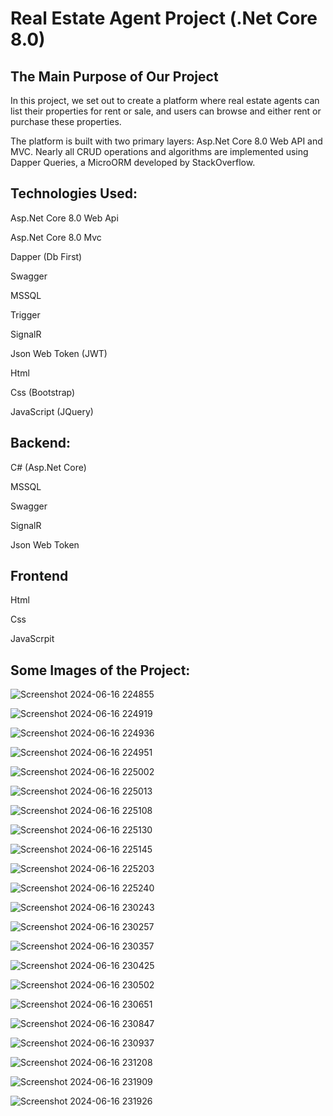 # Real Estate Agent Project (.Net Core 8.0)

## The Main Purpose of Our Project


In this project, we set out to create a platform where real estate agents can list their properties for rent or sale, and users can browse and either rent or purchase these properties.

The platform is built with two primary layers: Asp.Net Core 8.0 Web API and MVC. Nearly all CRUD operations and algorithms are implemented using Dapper Queries, a MicroORM developed by StackOverflow.

## Technologies Used:

Asp.Net Core 8.0 Web Api

Asp.Net Core 8.0 Mvc

Dapper (Db First)

Swagger

MSSQL

Trigger

SignalR

Json Web Token (JWT)

Html

Css (Bootstrap)

JavaScript (JQuery)


## Backend:


C# (Asp.Net Core)

MSSQL

Swagger

SignalR

Json Web Token

## Frontend

Html

Css

JavaScrpit

## Some Images of the Project:


![Screenshot 2024-06-16 224855](https://github.com/fidanbb/RealEstate_Dapper_Api/assets/138569787/6ea6f17e-b77a-416a-8c85-36c2f7473e26)

![Screenshot 2024-06-16 224919](https://github.com/fidanbb/RealEstate_Dapper_Api/assets/138569787/cbfa4894-ed5e-44e8-9008-245994ef4352)

![Screenshot 2024-06-16 224936](https://github.com/fidanbb/RealEstate_Dapper_Api/assets/138569787/d1b02a7d-5c05-4188-81b9-613dbcd07e2e)

![Screenshot 2024-06-16 224951](https://github.com/fidanbb/RealEstate_Dapper_Api/assets/138569787/484c21c9-6dd4-404f-b763-0264e0f7c82d)

![Screenshot 2024-06-16 225002](https://github.com/fidanbb/RealEstate_Dapper_Api/assets/138569787/48967d81-af2a-468b-bd96-920744d583a0)

![Screenshot 2024-06-16 225013](https://github.com/fidanbb/RealEstate_Dapper_Api/assets/138569787/cd5717f8-3f4c-4692-b20d-840cf276c562)

![Screenshot 2024-06-16 225108](https://github.com/fidanbb/RealEstate_Dapper_Api/assets/138569787/847214d9-66cb-47e3-8e7c-0c0d121412e5)

![Screenshot 2024-06-16 225130](https://github.com/fidanbb/RealEstate_Dapper_Api/assets/138569787/4fb963fd-a1ed-49e7-82db-a66c58145d2a)

![Screenshot 2024-06-16 225145](https://github.com/fidanbb/RealEstate_Dapper_Api/assets/138569787/ddfa4066-6dcc-4705-a99e-f703fe9670c4)

![Screenshot 2024-06-16 225203](https://github.com/fidanbb/RealEstate_Dapper_Api/assets/138569787/160b1f2e-e4a9-4133-bc73-53f6bce46d3f)

![Screenshot 2024-06-16 225240](https://github.com/fidanbb/RealEstate_Dapper_Api/assets/138569787/629cc77d-95d6-4350-8f75-30781a2ad3e6)

![Screenshot 2024-06-16 230243](https://github.com/fidanbb/RealEstate_Dapper_Api/assets/138569787/6aa1f497-f3b9-4fdf-aed3-201f1d1a2540)

![Screenshot 2024-06-16 230257](https://github.com/fidanbb/RealEstate_Dapper_Api/assets/138569787/ef5bfe1c-7eef-4dd9-9040-1af027ec2c49)

![Screenshot 2024-06-16 230357](https://github.com/fidanbb/RealEstate_Dapper_Api/assets/138569787/75e22703-238e-4fb1-9310-c6205f7495ae)

![Screenshot 2024-06-16 230425](https://github.com/fidanbb/RealEstate_Dapper_Api/assets/138569787/e3a82caf-b170-4fc7-aa9f-305f5216278a)

![Screenshot 2024-06-16 230502](https://github.com/fidanbb/RealEstate_Dapper_Api/assets/138569787/a717cd34-fa26-4394-b083-3ac23165360a)

![Screenshot 2024-06-16 230651](https://github.com/fidanbb/RealEstate_Dapper_Api/assets/138569787/b2a74631-62fc-48e4-832c-512bd6ebc9f1)

![Screenshot 2024-06-16 230847](https://github.com/fidanbb/RealEstate_Dapper_Api/assets/138569787/e17d4766-c386-4e3d-a5bf-4232bfc5b113)

![Screenshot 2024-06-16 230937](https://github.com/fidanbb/RealEstate_Dapper_Api/assets/138569787/93cce2d3-b96e-46fa-a2aa-047833ae2290)

![Screenshot 2024-06-16 231208](https://github.com/fidanbb/RealEstate_Dapper_Api/assets/138569787/a43df406-e781-46bb-a27b-00ca9fc04742)

![Screenshot 2024-06-16 231909](https://github.com/fidanbb/RealEstate_Dapper_Api/assets/138569787/9478c53e-c991-4b6d-930d-9f961d55cf59)

![Screenshot 2024-06-16 231926](https://github.com/fidanbb/RealEstate_Dapper_Api/assets/138569787/d0f1a8e4-a010-4c49-a070-6e0f01ec8a18)


